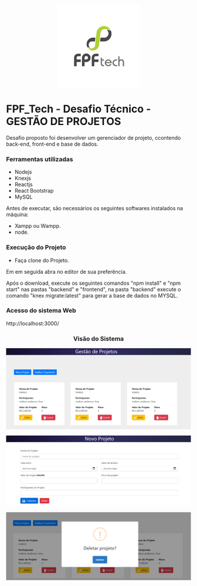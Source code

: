 <p align="center">
<img src="./sprint/fpf.png">
</p>
<h1>FPF_Tech - Desafio Técnico - GESTÃO DE PROJETOS</h1>
<p>Desafio proposto foi desenvolver um gerenciador de projeto, ccontendo back-end, front-end e base de dados.</p>

<h3>Ferramentas utilizadas</h3>
<ul>
  <li>Nodejs</li>
  <li>Knexjs</li>
  <li>Reactjs</li>
  <li>React Bootstrap</li>
  <li>MySQL</li>
</ul>
<p>Antes de executar, são necessários os seguintes softwares instalados na máquina:</p>
 <ul> 
  <li>Xampp ou Wampp.</li>
  <li>node.</li>
 </ul>
<h3>Execução do Projeto</h3>
<ul>
  <li>Faça clone do Projeto.</li>
</ul>
  <p>Em em seguida abra no editor de sua preferência.</p>
  <p>Após o download, execute os seguintes comandos "npm install" e "npm start" nas pastas "backend" e "frontend", na pasta "backend" execute o comando "knex migrate:latest"
  para gerar a base de dados no MYSQL.</p>
  
<h3>Acesso do sistema Web</h3>
<p>http://localhost:3000/</p>
  
  <h3><center>Visão do Sistema</center></h3>
  <p>
   <img src="./sprint/homeproject.PNG" />
  </p>
  <p>
   <img src="./sprint/newproject.PNG" />
  </p>
  <p>
    <img src="./sprint/dialog_delete.PNG" />
  </p>
